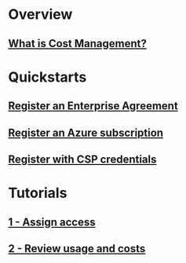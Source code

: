 # Overview
## [What is Cost Management?](overview.md)

# Quickstarts
## [Register an Enterprise Agreement](quick-register-ea.md)
## [Register an Azure subscription](quick-register-azure-sub.md)
## [Register with CSP credentials](quick-register-csp.md)


# Tutorials
## [1 - Assign access ](tutorial-user-access.md)
## [2 - Review usage and costs ](tutorial-review-usage.md)
<!--
## [Manage costs](tutorial-manage-costs.md)
## [Forecast spending and optimize costs](tutorial-forecast-spending.md)
-->
